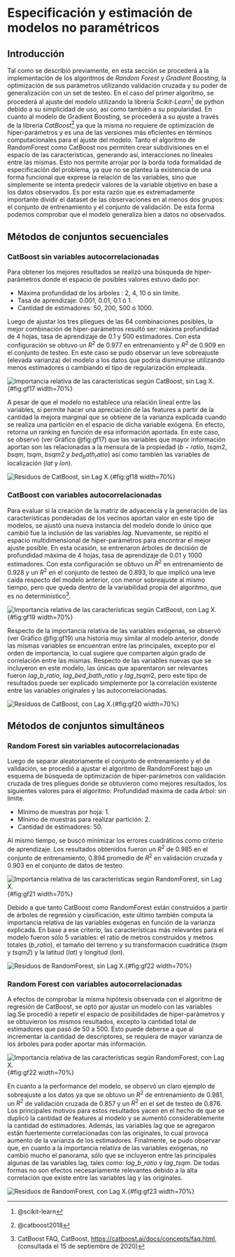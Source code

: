 # Especificación y estimación de modelos no paramétricos
## Introducción

Tal como se describió previamente, en esta sección se procederá a la implementación de los algoritmos de _Random Forest_ y _Gradient Boosting_, la optimización de sus parámetros utilizando validación cruzada y su poder de generalización con un set de testeo. En el caso del primer algoritmo, se procederá al ajuste del modelo utilizando la librería _Scikit-Learn_[^14] de python debido a su simplicidad de uso, así como también a su popularidad. En cuanto al modelo de Gradient Boosting, se procederá a su ajuste a través de la librería _CatBoost_[^15] ya que la misma no requiere de optimización de hiper-parámetros y es una de las versiones más eficientes en términos computacionales para el ajuste del modelo.
Tanto el algoritmo de RandomForest como CatBoost nos permiten crear subdivisiones en el espacio de las características, generando así, interacciones no lineales entre las mismas. Esto nos permite arrojar por la borda toda formalidad de especificación del problema, ya que no se plantea la existencia de una forma funcional que exprese la relación de las variables, sino que simplemente se intenta predecir valores de la variable objetivo en base  a los datos observados. Es por esta razón que es extremadamente importante dividir el dataset de las observaciones en al menos dos grupos: el conjunto de entrenamiento y el conjunto de validación. De esta forma podemos comprobar que el modelo generaliza bien a datos no observados.

[^14]: @scikit-learn
[^15]: @catboost2018

## Métodos de conjuntos secuenciales
### CatBoost sin variables autocorrelacionadas

Para obtener los mejores resultados se realizó una búsqueda de hiper-parámetros donde el espacio de posibles valores estuvo dado por:
- Máxima profundidad de los árboles : 2, 4, 10 ó sin límite.
- Tasa de aprendizaje: 0.001, 0.01, 0.1 ó 1.
- Cantidad de estimadores: 50, 200, 500 ó 1000.

Luego de ajustar los tres pliegues de las 64 combinaciones posibles, la mejor combinación de  hiper-parámetros resultó ser: máxima profundidad de 4 hojas, tasa de aprendizaje de 0.1 y 500 estimadores.
Con esta configuración se obtuvo un $R^2$ de $0.977$ en entrenamiento y $R^2$ de $0.909$ en el conjunto de testeo. En este caso se pudo observar un leve sobreajuste (elevada varianza) del modelo a los datos que podría disminuirse utilizando menos estimadores o cambiando el tipo de regularización empleada.

![Importancia relativa de las características según CatBoost, sin Lag X.](source/figures/Grafico_18.png "Gráfico 17"){#fig:gf17 width=70%}

A pesar de que el modelo no establece una relación lineal entre las variables, sí permite hacer una apreciación de las features a partir de la cantidad la mejora marginal que se obtiene de la varianza explicada cuando se realiza una partición en el espacio de dicha variable exógena. En efecto, retorna un ranking en función de esa información aportada. En este caso, se observó (ver Gráfico @fig:gf17) que las variables que mayor información aportan son las relacionadas a la mensura de la propiedad ($b-ratio$, $tsqm2$, $bsqm$, $tsqm$, $bsqm2$ y $bed_bath_ratio$) así como también las variables de localización ($lat$ y $lon$).

![Residuos de CatBoost, sin Lag X.](source/figures/Grafico_19.png "Gráfico 18"){#fig:gf18 width=70%}

### CatBoost con variables autocorrelacionadas
Para evaluar si la creación de la matriz de adyacencia y la generación de las características ponderadas de los vecinos aportan valor en este tipo de modelos, se ajustó una nueva instancia del modelo donde lo único que cambió fue la inclusión de las variables _lag_.
Nuevamente, se repitió el espacio multidimensional de hiper-parámetros para encontrar el mejor ajuste posible. En esta ocasión, se entrenaron árboles de decisión de profundidad máxima de 4 hojas, tasa de aprendizaje de 0.01 y 1000 estimadores. Con esta configuración se obtuvo un $R^2$ en entrenamiento de 0.928 y un $R^2$ en el conjunto de testeo de 0.893, lo que implicó una leve caída respecto del modelo anterior, con menor sobreajuste al mismo tiempo, pero que queda dentro de la variabilidad propia del algoritmo, que es no determinístico[^16].

[^16]: CatBoost FAQ, CatBoost, https://catboost.ai/docs/concepts/faq.html, (consultada el 15 de septiembre de 2020)

![Importancia relativa de las características según CatBoost, con Lag X.](source/figures/Grafico_20.png "Gráfico 19"){#fig:gf19 width=70%}

Respecto de la importancia relativa de las variables exógenas, se observó (ver Gráfico @fig:gf19) una historia muy similar al modelo anterior, donde las mismas variables se encuentran entre las principales, excepto por el orden de importancia, lo cual sugiere que comparten algún grado de correlación entre las mismas. Respecto de las variables nuevas que se incluyeron en este modelo, las únicas que aparentaron ser relevantes fueron $lag\_b\_ratio$, $lag\_bed\_bath\_ratio$ y $lag\_tsqm2$, pero este tipo de resultados puede ser explicado simplemente por la correlación existente entre las variables originales y las autocorrelacionadas.

![Residuos de CatBoost, con Lag X.](source/figures/Grafico_21.png "Gráfico 20"){#fig:gf20 width=70%}

## Métodos de conjuntos simultáneos
### Random Forest sin variables autocorrelacionadas

Luego de separar aleatoriamente el conjunto de entrenamiento y el de validación, se procedió a ajustar el algoritmo de RandomForest bajo un esquema de búsqueda de optimización de hiper-parámetros con validación cruzada de tres pliegues donde se obtuvieron como mejores resultados, los siguientes valores para el algoritmo:
Profundidad máxima de cada árbol: sin límite.
- Mínimo de muestras por hoja: 1.
- Mínimo de muestras para realizar partición: 2.
- Cantidad de estimadores: 50.

Al mismo tiempo, se buscó minimizar los errores cuadráticos como criterio de aprendizaje. Los resultados obtenidos fueron un $R^2$ de 0.985 en el conjunto de entrenamiento, 0.894 promedio de $R^2$  en validación cruzada y 0.903 en el conjunto de datos de testeo.

![Importancia relativa de las características según RandomForest, sin Lag X.](source/figures/Grafico_22.png "Gráfico 21"){#fig:gf21 width=70%}

Debido a que tanto CatBoost como RandomForest están construidos a partir de árboles de regresión y clasificación, este último también computa la importancia relativa de las variables exógenas en función de la varianza explicada. En base a ese criterio, las características más relevantes para el modelo fueron sólo 5 variables: el ratio de metros construidos y metros totales ($b\_ratio$), el tamaño del terreno y su transformación cuadrática (_tsqm_ y _tsqm2_) y la latitud (_lat_) y longitud (_lon_).

![Residuos de RandomForest, sin Lag X.](source/figures/Grafico_23.png "Gráfico 22"){#fig:gf22 width=70%}

### Random Forest con variables autocorrelacionadas
A efectos de comprobar la misma hipótesis observada con el algoritmo de regresión de CatBoost, se optó por ajustar un modelo con las variables lag.Se procedió a repetir el espacio de posibilidades de hiper-parámetros y se obtuvieron los mismos resultados, excepto la cantidad total de estimadores que pasó de 50 a 500. Esto puede deberse a que al incrementar la cantidad de descriptores, se requiera de mayor varianza de los árboles para poder aportar más información.

![Importancia relativa de las características según RandomForest, con Lag X.](source/figures/Grafico_23.png "Gráfico 22"){#fig:gf22 width=70%}

En cuanto a la performance del modelo, se observó un claro ejemplo de sobreajuste a los datos ya que se obtuvo un $R^2$ de entrenamiento de 0.981, un $R^2$ de validación cruzada de 0.857 y un $R^2$ en el set de testeo de 0.876. Los principales motivos para estos resultados yacen en el hecho de que se duplicó la cantidad de features al modelo y se aumentó considerablemente la cantidad de estimadores. Además, las variables lag  que se agregaron están fuertemente correlacionadas con las originales, lo cual provoca aumento de la varianza de los estimadores.
Finalmente, se pudo observar que, en cuanto a la importancia relativa de las variables exógenas, no cambió mucho el panorama, sólo que se incluyeron entre las principales algunas de las variables lag, tales como: $lag\_b\_ratio$ y $lag\_tsqm$. De todas formas no son efectos necesariamente relevantes debido a la alta correlación que existe entre las variables lag y las originales.

![Residuos de RandomForest, con Lag X.](source/figures/Grafico_24.png "Gráfico 23"){#fig:gf23 width=70%}